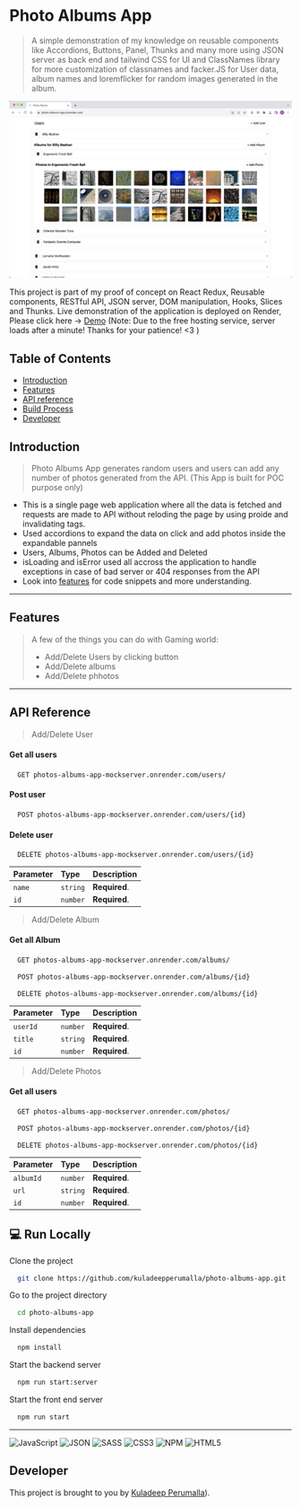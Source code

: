# Photo Albums App  

> A simple demonstration of my knowledge on reusable components like Accordions, Buttons, Panel, Thunks and many more using JSON server as back end and tailwind CSS for UI and ClassNames library for more customization of classnames and facker.JS for User data, album names and loremflicker for random images generated in the album.

<img src="./public/images/mainscreen.png">

This project is part of my proof of concept on React Redux, Reusable components, RESTful API, JSON server, DOM manipulation, Hooks, Slices and Thunks. Live demonstration of the application is deployed on Render, Please click here -> [Demo](https://kuladeepperumalla.github.io/Gaming-world---online-game-shop/) (Note: Due to the free hosting service, server loads after a minute! Thanks for your patience! <3 )


## Table of Contents

- [Introduction](#introduction)
- [Features](#features)
- [API reference](#API-reference)
- [Build Process](#build-process)
- [Developer](#Developer)





## Introduction

> Photo Albums App generates random users and users can add any number of photos generated from the API. (This App is built for POC purpose only)
- This is a single page web application where all the data is fetched and requests are made to API without reloding the page by using proide and invalidating tags.
- Used accordions to expand the data on click and add photos inside the expandable pannels
- Users, Albums, Photos can be Added and Deleted
- isLoading and isError used all accross the application to handle exceptions in case of bad server or 404 responses from the API
- Look into [features](#Features) for code snippets and more understanding.  

****

## Features

> A few of the things you can do with Gaming world:
> - Add/Delete Users by clicking button
> - Add/Delete albums
> - Add/Delete phhotos

****
## API Reference

> Add/Delete User

#### Get all users
```http
  GET photos-albums-app-mockserver.onrender.com/users/
```
#### Post user
```http
  POST photos-albums-app-mockserver.onrender.com/users/{id}
```

#### Delete user
```http
  DELETE photos-albums-app-mockserver.onrender.com/users/{id}
```


| Parameter | Type     | Description                |
| :-------- | :------- | :------------------------- |
| `name`    | `string` | **Required**.              |
| `id`      | `number` | **Required**.              |


> Add/Delete Album

#### Get all Album
```http
  GET photos-albums-app-mockserver.onrender.com/albums/
```
```http
  POST photos-albums-app-mockserver.onrender.com/albums/{id}
```
```http
  DELETE photos-albums-app-mockserver.onrender.com/albums/{id}
```

| Parameter | Type     | Description                |
| :-------- | :------- | :------------------------- |
| `userId`  | `number` | **Required**.              |
| `title`   | `string` | **Required**.              |
| `id`      | `number` | **Required**.              |

> Add/Delete Photos

#### Get all users
```http
  GET photos-albums-app-mockserver.onrender.com/photos/
```
```http
  POST photos-albums-app-mockserver.onrender.com/photos/{id}
```
```http
  DELETE photos-albums-app-mockserver.onrender.com/photos/{id}
```

| Parameter | Type     | Description                |
| :-------- | :------- | :------------------------- |
| `albumId` | `number` | **Required**.              |
| `url`     | `string` | **Required**.              |
| `id`      | `number` | **Required**.              |


## 💻 Run Locally

Clone the project

```bash
  git clone https://github.com/kuladeepperumalla/photo-albums-app.git
```

Go to the project directory

```bash
  cd photo-albums-app
```

Install dependencies

```bash
  npm install
```

Start the backend server

```bash
  npm run start:server
```
Start the front end server

```bash
  npm run start
```



---

![JavaScript](https://img.shields.io/badge/javascript-%23323330.svg?style=for-the-badge&logo=javascript&logoColor=%23F7DF1E)
![JSON](https://img.shields.io/badge/JSON-gray?style=for-the-badge&logo=json&logoColor=yellow)
![SASS](https://img.shields.io/badge/SASS-hotpink.svg?style=for-the-badge&logo=SASS&logoColor=white)
![CSS3](https://img.shields.io/badge/css3-%231572B6.svg?style=for-the-badge&logo=css3&logoColor=white)
![NPM](https://img.shields.io/badge/NPM-%23000000.svg?style=for-the-badge&logo=npm&logoColor=white)
![HTML5](https://img.shields.io/badge/html5-%23E34F26.svg?style=for-the-badge&logo=html5&logoColor=white)


## Developer

This project is brought to you by  [Kuladeep Perumalla](https://github.com/kuladeepperumalla)).
